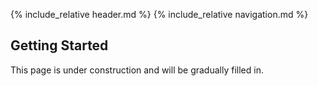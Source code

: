 ---
---

{% include_relative header.md %}
{% include_relative navigation.md %}

<div markdown="1">

## Getting Started

This page is under construction and will be gradually filled in.
